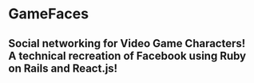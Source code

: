 # GameFaces

[Live Link!]: http//www.gamefaces.xyz

## Social networking for Video Game Characters! <br/> A technical recreation of Facebook using Ruby on Rails and React.js!
